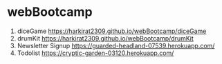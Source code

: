 # webBootcamp

1. diceGame https://harkirat2309.github.io/webBootcamp/diceGame
2. drumKit https://harkirat2309.github.io/webBootcamp/drumKit
3. Newsletter Signup https://guarded-headland-07539.herokuapp.com/
4. Todolist https://cryptic-garden-03120.herokuapp.com/
